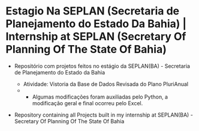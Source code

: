 # Estagio Na SEPLAN (Secretaria de Planejamento do Estado Da Bahia) | Internship at SEPLAN (Secretary Of Planning Of The State Of Bahia)

 - Repositório com projetos feitos no estágio da SEPLAN(BA) - Secretaria de Planejamento do Estado da Bahia 
   - Atividade: Vistoria da Base de Dados Revisada do Plano PluriAnual
    - - Algumas modificações foram auxiliadas pelo Python, a modificação geral e final ocorreu pelo Excel. 
 
 - Repository containing all Projects built in my internship at SEPLAN(BA) - Secretary Of Planning Of The State Of Bahia
